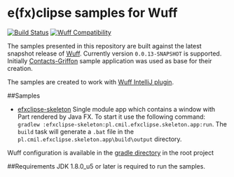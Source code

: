 e(fx)clipse samples for Wuff
======================
[![Build Status](https://travis-ci.org/mcmil/wuff-efxclipse-samples.svg)](https://travis-ci.org/mcmil/wuff-efxclipse-samples)
[![Wuff Compatibility](http://img.shields.io/badge/wuff-0.0.13--SNAPSHOT-47b31f.svg)](https://github.com/akhikhl/wuff/releases/latest)

The samples presented in this repository are built against the latest snapshot release of [Wuff](https://github.com/akhikhl/wuff). Currently version `0.0.13-SNAPSHOT` is supported. Initially [Contacts-Griffon](https://github.com/tschulte/contacts-griffon) sample application was used as base for their creation.

The samples are created to work with [Wuff IntelliJ plugin](https://github.com/mcmil/wuff-intellij-plugin).

##Samples
- [efxclipse-skeleton](efxclipse-skeleton) Single module app which contains a window with Part rendered by Java FX. To start it use the following command: `gradlew :efxclipse-skeleton:pl.cmil.efxclipse.skeleton.app:run`. The `build` task will generate a `.bat` file in the `pl.cmil.efxclipse.skeleton.app\build\output` directory.

Wuff configuration is available in the [gradle directory](gradle) in the root project

##Requirements
JDK 1.8.0_u5 or later is required to run the samples.
